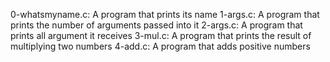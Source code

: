 0-whatsmyname.c: A program that prints its name
1-args.c: A program that prints the number of arguments passed into it
2-args.c: A program that prints all argument it receives
3-mul.c: A program that prints the result of multiplying two numbers
4-add.c: A program that adds positive numbers
